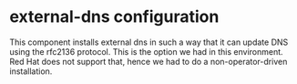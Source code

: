 # external-dns configuration

This component installs external dns in such a way that it can update DNS using the rfc2136 protocol.
This is the option we had in this environment.
Red Hat does not support that, hence we had to do a non-operator-driven installation.